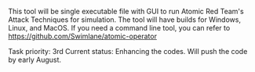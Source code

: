 This tool will be single executable file with GUI to run Atomic Red Team's Attack Techniques for simulation.
The tool will have builds for Windows, Linux, and MacOS.
If you need a command line tool, you can refer to https://github.com/Swimlane/atomic-operator

Task priority: 3rd
Current status: Enhancing the codes. Will push the code by early August.
